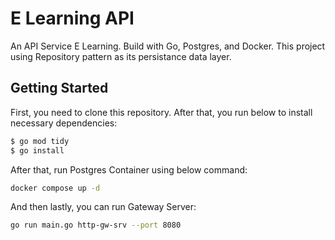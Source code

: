 # E Learning API
An API Service E Learning. Build with Go, Postgres, and Docker. This project using Repository pattern as its persistance data layer.

## Getting Started
First, you need to clone this repository. After that, you run below to install necessary dependencies:

```sh
$ go mod tidy
$ go install  
```

After that, run Postgres Container using below command:

```sh
docker compose up -d
```

And then lastly, you can run Gateway Server:

```sh 
go run main.go http-gw-srv --port 8080
```
